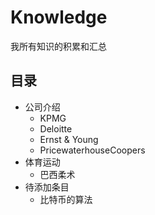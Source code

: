 # Knowledge

我所有知识的积累和汇总

## 目录
- 公司介绍
	- KPMG
	- Deloitte
	- Ernst & Young
	- PricewaterhouseCoopers
- 体育运动
	- 巴西柔术
- 待添加条目
	- 比特币的算法